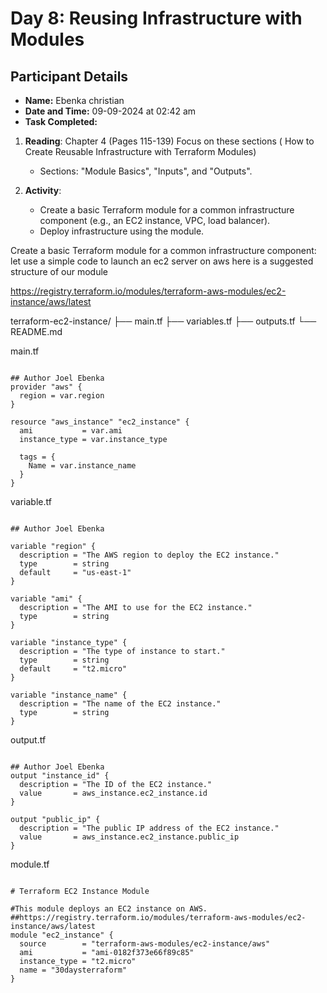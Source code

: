 # Day 8: Reusing Infrastructure with Modules
## Participant Details

- **Name:** Ebenka christian 
- **Date and Time:** 09-09-2024 at 02:42 am
- **Task Completed:** 

1. **Reading**:  Chapter 4 (Pages 115-139) Focus on these sections ( How to Create Reusable Infrastructure with Terraform Modules)
   - Sections: "Module Basics", "Inputs", and "Outputs".


3. **Activity**: 
   - Create a basic Terraform module for a common infrastructure component (e.g., an EC2 instance, VPC, load balancer).
   - Deploy infrastructure using the module.



Create a basic Terraform module for a common infrastructure component: let use a simple code to launch an ec2 server on aws
here is a suggested structure of our module

https://registry.terraform.io/modules/terraform-aws-modules/ec2-instance/aws/latest

terraform-ec2-instance/
├── main.tf
├── variables.tf
├── outputs.tf
└── README.md


main.tf

```hcl

## Author Joel Ebenka 
provider "aws" {
  region = var.region
}

resource "aws_instance" "ec2_instance" {
  ami           = var.ami
  instance_type = var.instance_type

  tags = {
    Name = var.instance_name
  }
}
```

variable.tf

```hcl

## Author Joel Ebenka 

variable "region" {
  description = "The AWS region to deploy the EC2 instance."
  type        = string
  default     = "us-east-1"
}

variable "ami" {
  description = "The AMI to use for the EC2 instance."
  type        = string
}

variable "instance_type" {
  description = "The type of instance to start."
  type        = string
  default     = "t2.micro"
}

variable "instance_name" {
  description = "The name of the EC2 instance."
  type        = string
}
```

output.tf

```hcl

## Author Joel Ebenka 
output "instance_id" {
  description = "The ID of the EC2 instance."
  value       = aws_instance.ec2_instance.id
}

output "public_ip" {
  description = "The public IP address of the EC2 instance."
  value       = aws_instance.ec2_instance.public_ip
}
```

module.tf

```hcl

# Terraform EC2 Instance Module

#This module deploys an EC2 instance on AWS.
##https://registry.terraform.io/modules/terraform-aws-modules/ec2-instance/aws/latest
module "ec2_instance" {
  source        = "terraform-aws-modules/ec2-instance/aws"
  ami           = "ami-0182f373e66f89c85"
  instance_type = "t2.micro"
  name = "30daysterraform"
}
```
